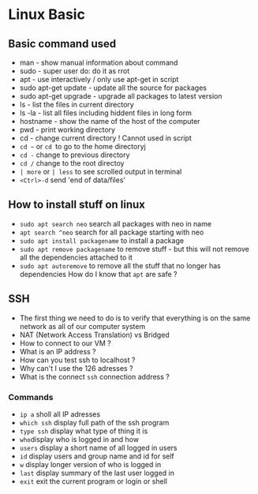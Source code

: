 # Linux Basic

## Basic command used

* man - show manual information about command 
* sudo - super user do: do it as rrot
* apt - use interactively / only use apt-get in script
* sudo apt-get update - update all the source for packages
* sudo apt-get upgrade - upgrade all packages to latest version
* ls - list the files in current directory
* ls -la - list all files including hiddent files in long form
* hostname - show the name of the host of the computer
* pwd - print working directory
* cd - change current directory ! Cannot used in script
* `cd ~` or `cd `to go to the home directoryj
* `cd -` change to previous directory
* `cd /` change to the root directoy 
* `| more` or `| less` to see scrolled output in terminal
* `<Ctrl>-d` send 'end of data/files'

## How to install stuff on linux
* `sudo apt search neo` search all packages with neo in name
* `apt search ^neo` search for all package starting with neo
* `sudo apt install packagename` to install a package
* `sudo apt remove packagename` to remove stuff - but this will not remove all the dependencies attached to it
* `sudo apt autoremove` to remove all the stuff that no longer has dependencies
How do I know that `apt` are safe ?

## SSH

- The first thing we need to do is to verify that everything is on the same network as all of our computer system
- NAT (Network Access Translation) vs Bridged
- How to connect to our VM ?
- What is an IP address ? 
- How can you test ssh to localhost ?
- Why can't I use the 126 adresses ?
- What is the connect `ssh` connection address ?

### Commands

* `ip a` sholl all IP adresses
* `which ssh` display full path of the ssh program
* `type ssh` display what type of thing it is
* `who`display who is logged in and how
* `users` display a short name of all logged in users
* `id` display users and group name and id for self
* `w` display longer version of who is logged in 
* `last` display summary of the last user logged in
* `exit` exit the current program or login or shell
